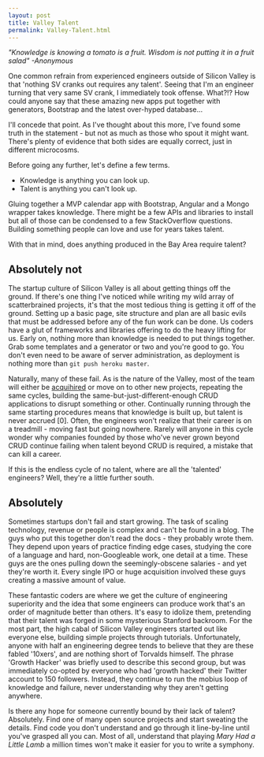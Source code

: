 ```yaml
---
layout: post
title: Valley Talent
permalink: Valley-Talent.html
---
```

_"Knowledge is knowing a tomato is a fruit. Wisdom is not putting it in a fruit salad" -Anonymous_

One common refrain from experienced engineers outside of Silicon Valley is that 'nothing SV cranks out requires any talent'. Seeing that I'm an engineer turning that very same SV crank, I immediately took offense. What?!? How could anyone say that these amazing new apps put together with generators, Bootstrap and the latest over-hyped database...
<!--jump-->
I'll concede that point. As I've thought about this more, I've found some truth in the statement - but not as much as those who spout it might want. There's plenty of evidence that both sides are equally correct, just in different microcosms.

Before going any further, let's define a few terms.

*   Knowledge is anything you can look up.
*   Talent is anything you can't look up.

Gluing together a MVP calendar app with Bootstrap, Angular and a Mongo wrapper takes knowledge. There might be a few APIs and libraries to install but all of those can be condensed to a few StackOverflow questions. Building something people can love and use for years takes talent.

With that in mind, does anything produced in the Bay Area require talent?

## Absolutely not

The startup culture of Silicon Valley is all about getting things off the ground. If there's one thing I've noticed while writing my wild array of scatterbrained projects, it's that the most tedious thing is getting it off of the ground. Setting up a basic page, site structure and plan are all basic evils that must be addressed before any of the fun work can be done. Us coders have a glut of frameworks and libraries offering to do the heavy lifting for us. Early on, nothing more than knowledge is needed to put things together. Grab some templates and a generator or two and you're good to go. You don't even need to be aware of server administration, as deployment is nothing more than `git push heroku master`.

Naturally, many of these fail. As is the nature of the Valley, most of the team will either be [acquihired](http://en.wikipedia.org/wiki/Acqui-hiring) or move on to other new projects, repeating the same cycles, building the same-but-just-different-enough CRUD applications to disrupt something or other. Continually running through the same starting procedures means that knowledge is built up, but talent is never accrued [0]. Often, the engineers won't realize that their career is on a treadmill - moving fast but going nowhere. Rarely will anyone in this cycle wonder why companies founded by those who've never grown beyond CRUD continue failing when talent beyond CRUD is required, a mistake that can kill a career.

If this is the endless cycle of no talent, where are all the 'talented' engineers? Well, they're a little further south.

## Absolutely

Sometimes startups don't fail and start growing. The task of scaling technology, revenue or people is complex and can't be found in a blog. The guys who put this together don't read the docs - they probably wrote them. They depend upon years of practice finding edge cases, studying the core of a language and hard, non-Googleable work, one detail at a time. These guys are the ones pulling down the seemingly-obscene salaries - and yet they're worth it. Every single IPO or huge acquisition involved these guys creating a massive amount of value.

These fantastic coders are where we get the culture of engineering superiority and the idea that some engineers can produce work that's an order of magnitude better than others. It's easy to idolize them, pretending that their talent was forged in some mysterious Stanford backroom. For the most part, the high cabal of Silicon Valley engineers started out like everyone else, building simple projects through tutorials. Unfortunately, anyone with half an engineering degree tends to believe that they are these fabled '10xers', and are nothing short of Torvalds himself. The phrase 'Growth Hacker' was briefly used to describe this second group, but was immediately co-opted by everyone who had 'growth hacked' their Twitter account to 150 followers. Instead, they continue to run the mobius loop of knowledge and failure, never understanding why they aren't getting anywhere.

Is there any hope for someone currently bound by their lack of talent? Absolutely. Find one of many open source projects and start sweating the details. Find code you don't understand and go through it line-by-line until you've grasped all you can. Most of all, understand that playing _Mary Had a Little Lamb_ a million times won't make it easier for you to write a symphony.

